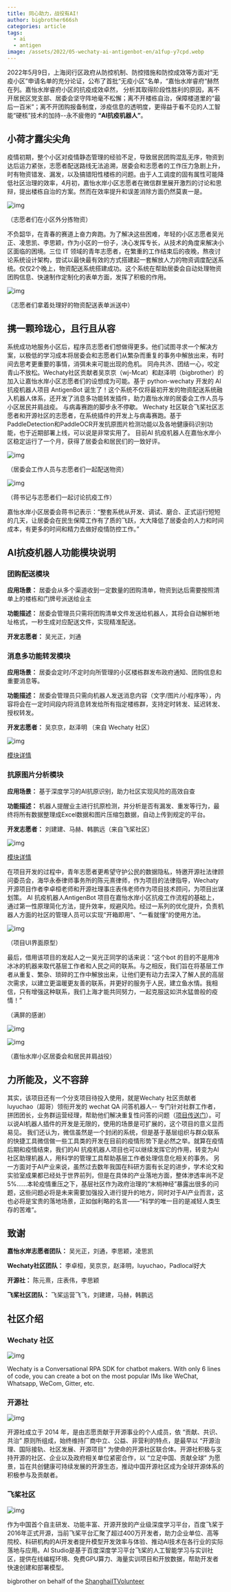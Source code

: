 ```yaml
---
title: 同心助力，战役有AI!
author: bigbrother666sh
categories: article
tags:
  - ai
  - antigen
image: /assets/2022/05-wechaty-ai-antigenbot-en/a1fup-y7cpd.webp
---
```


2022年5月9日，上海闵行区政府从防控机制、防控措施和防控成效等方面对“无疫小区”申请名单的充分论证，公布了首批“无疫小区”名单，“嘉怡水岸睿府“赫然在列。嘉怡水岸睿府小区的抗疫成效卓然，
分析其取得阶段性胜利的原因，离不开居民区党支部、居委会坚守阵地毫不松懈；离不开楼栋自治，保障楼道里的“最后一百米”；离不开团购报备制度，涉疫信息的透明度，更得益于看不见的人工智能“硬核”技术的加持--永不疲倦的 **“AI抗疫机器人”**。

## 小荷才露尖尖角

疫情初期，整个小区对疫情静态管理的经验不足，导致居民团购混乱无序，物资到达后运力紧张，志愿者配送路线无法追溯，居委会和志愿者的工作压力急剧上升，时有物资错发、漏发，以及搞错阳性楼栋的问题。由于人工调度的固有属性可能降低社区治理的效率，4月初，嘉怡水岸小区志愿者在微信群里展开激烈的讨论和思辩，提出楼栋自治的方案。然而在效率提升和误差消除方面仍然莫衷一是。

![img](/assets/2022/05-wechaty-ai-antigenbot-en/augyv-hwwkr.webp)

（志愿者们在小区外分拣物资）

不负韶华，在青春的赛道上奋力奔跑。为了解决这些困难，年轻的小区志愿者吴光正、凌思凯、李思颖，作为小区的一份子，决心发挥专长，从技术的角度来解决小区面临的困境。三位 IT 领域的青年志愿者，在繁重的工作结束后的夜晚，熬夜讨论系统设计架构，尝试以最快最有效的方式搭建起一套解放人力的物资调度配送系统。仅仅2个晚上，物资配送系统搭建成功。这个系统在帮助居委会自动处理物资团购信息、快速制作定制化的表单方面，发挥了积极的作用。

![img](/assets/2022/05-wechaty-ai-antigenbot-en/avzr0-npy78.webp)

（志愿者们拿着处理好的物资配送表单派送中）

## 携一颗玲珑心，且行且从容

系统成功地服务小区后，程序员志愿者们想做得更多。他们试图寻求一个解决方案，以极低的学习成本将居委会和志愿者们从繁杂而重复的事务中解放出来，有时间去思考更重要的事情，消弭未来可能出现的危机。
同舟共济、团结一心，咬定青山不放松。Wechaty社区贡献者吴京京（wj-Mcat）和赵泽明（bigbrother）的加入让嘉怡水岸小区志愿者们的设想成为可能。基于 python-wechaty 开发的 AI 抗疫机器人项目 AntigenBot 诞生了！这个系统不仅将最初开发的物资配送系统融入机器人体系，还开发了消息多功能转发插件，助力嘉怡水岸的居委会工作人员与小区居民并肩战疫。
与病毒赛跑的脚步永不停歇。 Wechaty 社区联合飞桨社区志愿者和开源社区的志愿者，在系统插件的开发上与病毒赛跑。基于PaddleDetection和PaddleOCR开发抗原图片检测功能以及各地健康码识别功能，也于近期部署上线，可以说是非常实用了。
目前AI 抗疫机器人在嘉怡水岸小区稳定运行了一个月，获得了居委会和居民们的一致好评。

![img](/assets/2022/05-wechaty-ai-antigenbot-en/ay0xw-gh4nt.webp)

（居委会工作人员与志愿者们一起配送物资）

![img](/assets/2022/05-wechaty-ai-antigenbot-en/an3j3-lw6f4.webp)

（蒋书记与志愿者们一起讨论抗疫工作）

嘉怡水岸小区居委会蒋书记表示：“整套系统从开发、调试、磨合、正式运行短短的几天，让居委会在民生保障工作有了质的飞跃，大大降低了居委会的人力和时间成本，有更多的时间和精力去做好疫情防控工作。”

## AI抗疫机器人功能模块说明

### 团购配送模块

**应用场景：** 居委会从多个渠道收到一定数量的团购清单，物资到达后需要按照清单上的楼栋和门牌号派送给业主

**功能描述：** 居委会管理员只需将团购清单文件发送给机器人，其将会自动解析地址格式，一秒生成对应配送文件，实现精准配送。

**开发志愿者：** 吴光正，刘通

### 消息多功能转发模块

**应用场景：** 居委会定时/不定时向所管理的小区楼栋群发布政府通知、团购信息和重要消息等。

**功能描述：** 居委会管理员只需向机器人发送消息内容（文字/图片/小程序等），内容将会在一定时间段内将消息转发给所有指定楼栋群，支持定时转发、延迟转发、授权转发。

**开发志愿者：** 吴京京，赵泽明 （来自 Wechaty 社区）

![img](/assets/2022/05-wechaty-ai-antigenbot-en/a1ett-6rr3x.webp)

[模块详情](https://github.com/ShanghaiITVolunteer/AntigenWechatBot)

### 抗原图片分析模块

**应用场景：** 基于深度学习的AI抗原识别，助力社区实现风险的高效自查

**功能描述：** 机器人提醒业主进行抗原检测，并分析是否有漏发、重发等行为，最终将所有数据整理成Excel数据和图片压缩包数据，自动上传到规定的平台。

**开发志愿者：** 刘建建、马赫、韩鹏远（来自飞桨社区）

![img](/assets/2022/05-wechaty-ai-antigenbot-en/a3vh5-c3zmu.webp)

[模块详情](https://github.com/ShanghaiITVolunteer/AntigenWechatBot/issues/44)

在项目开发的过程中，青年志愿者更希望守护公民的数据隐私，特邀开源社法律顾问委员会，海华永泰律师事务所的陈元熹律师，作为项目的法律指导，Wechaty 开源项目作者李卓桓老师和开源社理事庄表伟老师作为项目技术顾问，为项目出谋划策。
AI 抗疫机器人AntigenBot 项目在嘉怡水岸小区抗疫工作流程的基础上，通过第一性原理简化方法，提升效率，规避风险。经过一系列的优化提升，负责机器人方面的社区的管理人员可以实现“开箱即用”、“一看就懂”的使用方法。

![img](/assets/2022/05-wechaty-ai-antigenbot-en/aa0nw-g84t1.webp)

（项目UI界面原型）

最后，借用该项目的发起人之一吴光正同学的话来说：“这个bot 的目的不是用冷冰冰的机器来取代基层工作者和人民之间的联系。与之相反，我们旨在将基层工作者从重复、繁杂、琐碎的工作中解放出来，让他们更有动力去深入了解人民的高层次需求，以建立更温暖更友善的联系，并更好的服务于人民，建立鱼水情。我相信，只有增强这种联系，我们上海才能共同努力，一起克服这如洪水猛兽般的疫情！”

（满屏的感谢）

![img](/assets/2022/05-wechaty-ai-antigenbot-en/arjkv-k9fni.webp)

![img](/assets/2022/05-wechaty-ai-antigenbot-en/a2izi-ehkxh.webp)

（嘉怡水岸小区居委会和居民并肩战役）

## 力所能及，义不容辞

其实，该项目还有一个分支项目待投入使用，就是Wechaty 社区贡献者 luyuchao（超哥）领衔开发的 wechat QA 问答机器人-- 专门针对社群工作者，拼团团长，业务群运营经理，帮助他们解决重复性问答的问题（[项目传送门](https://github.com/choogoo/wechat-openai-qa-bot)）。可以说AI机器人插件的开发是无限的，使用的场景是可扩展的，这个项目的意义显而易见。
我们还认为，微信虽然是一个封闭的系统，但是基于基层组织与群众联系的快捷工具微信做一些工具类的开发在目前的疫情形势下是必然之举。就算在疫情后期和疫情结束，我们的AI 抗疫机器人项目也可以继续发挥它的作用，转变为AI 社区助理机器人，用科学的管理工具帮助基层工作者处理信息化相关的事务。
另一方面对于AI产业来说，虽然过去数年我国在科研方面有长足的进步，学术论文和实验室成果都已经处于世界前列，但是在具体的产业落地方面，整体渗透率尚不足5%……本轮疫情重压之下，基层社区作为政府治理的“末梢神经”暴露出很多的问题，这些问题必将是未来需要加强投入进行提升的地方，同时对于AI产业而言，这也必将是宝贵的落地场景，正如伽利略的名言——“科学的唯一目的是减轻人类生存的苦难“。

## 致谢

**嘉怡水岸志愿者团队：** 吴光正，刘通，李思颖，凌思凯

**Wechaty社区团队：** 李卓桓，吴京京，赵泽明，luyuchao，Padlocal好大

**开源社：** 陈元熹，庄表伟，李思颖

**飞桨社区团队：** 飞桨运营飞飞，刘建建，马赫，韩鹏远

## 社区介绍

### Wechaty 社区

![img](/assets/2022/05-wechaty-ai-antigenbot-en/logo.webp)

Wechaty is a Conversational RPA SDK for chatbot makers. With only 6 lines of code, you can create a bot on the most popular IMs like WeChat, Whatsapp, WeCom, Gitter, etc.

### 开源社

![img](/assets/2022/05-wechaty-ai-antigenbot-en/aa8zj-zyze7.webp)

开源社成立于 2014 年，是由志愿贡献于开源事业的个人成员，依 “贡献、共识、共治” 原则所组成，始终维持厂商中立、公益、非营利的特点，是最早以 “开源治理、国际接轨、社区发展、开源项目” 为使命的开源社区联合体。开源社积极与支持开源的社区、企业以及政府相关单位紧密合作，以 “立足中国、贡献全球” 为愿景，旨在共创健康可持续发展的开源生态，推动中国开源社区成为全球开源体系的积极参与及贡献者。

### 飞桨社区

![img](/assets/2022/05-wechaty-ai-antigenbot-en/adt2z-wdcvt.webp)

作为中国首个自主研发、功能丰富、开源开放的产业级深度学习平台，百度飞桨于2016年正式开源，当前飞桨平台汇聚了超过400万开发者，助力企业单位、高等院校、科研机构的AI开发者提升模型开发效率与体验、推动AI技术在各行业的实际落地与应用。AI Studio是基于百度深度学习平台飞桨的人工智能学习与实训社区，提供在线编程环境、免费GPU算力、海量实训项目和开放数据，帮助开发者快速创建和部署模型。

bigbrother on behalf of the [ShanghaiITVolunteer](https://github.com/ShanghaiITVolunteer)
